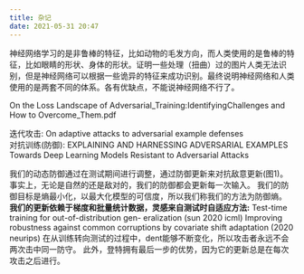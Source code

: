 ```yaml
---
title: 杂记
date: 2021-05-31 20:47
---
```

神经网络学习的是非鲁棒的特征，比如动物的毛发方向，而人类使用的是鲁棒的特征，比如眼睛的形状、身体的形状。证明一些处理（扭曲）过的图片人类无法识别，但是神经网络可以根据一些诡异的特征来成功识别。最终说明神经网络和人类使用的是两套不同的体系。各有优缺点，不能说神经网络不行了。  

On the Loss Landscape of Adversarial_Training:IdentifyingChallenges and How to Overcome_Them.pdf

迭代攻击:
On adaptive attacks to adversarial example defenses  
对抗训练(防御):
EXPLAINING AND HARNESSING ADVERSARIAL EXAMPLES
Towards Deep Learning Models Resistant to Adversarial Attacks  

我们的动态防御通过在测试期间进行调整，通过防御更新来对抗敌意更新(图1)。
事实上，无论是自然的还是敌对的，我们的防御都会更新每一次输入。
我们的防御目标是熵最小化，以最大化模型的可信度，所以我们称我们的方法为防御熵。
**我们的更新依赖于梯度和批量统计数据，灵感来自测试时自适应方法:**
Test-time training for out-of-distribution gen- eralization (sun 2020 icml)
Improving robustness against common corruptions by covariate shift adaptation (2020 neurips)
在从训练转向测试的过程中，dent能够不断变化，所以攻击者永远不会两次击中同一防守。
此外，登特拥有最后一步的优势，因为它的更新总是在每次攻击之后进行。
